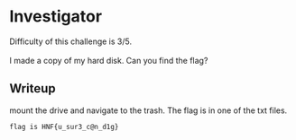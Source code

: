 # Investigator
Difficulty of this challenge is 3/5.</br></br>
I made a copy of my hard disk. Can you find the flag?

## Writeup
mount the drive and navigate to the trash. The flag is in one of the txt files.

```flag is HNF{u_sur3_c@n_d1g}```
